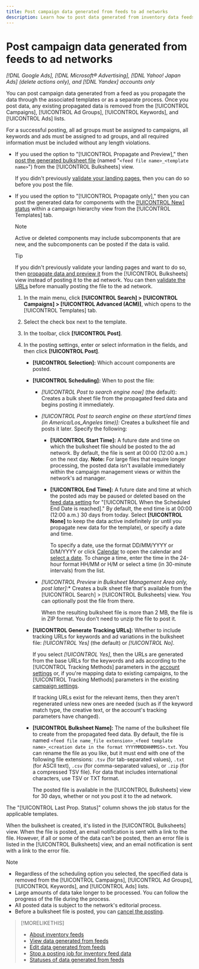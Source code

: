 ```yaml
---
title: Post campaign data generated from feeds to ad networks
description: Learn how to post data generated from inventory data feeds to ad networks.
---
```

# Post campaign data generated from feeds to ad networks

*[!DNL Google Ads], [!DNL Microsoft® Advertising], [!DNL Yahoo! Japan Ads] (delete actions only), and [!DNL Yandex] accounts only*

You can post campaign data generated from a feed as you propagate the data through the associated templates or as a separate process. Once you post data, any existing propagated data is removed from the [!UICONTROL Campaigns], [!UICONTROL Ad Groups], [!UICONTROL Keywords], and [!UICONTROL Ads] lists.

For a successful posting, all ad groups must be assigned to campaigns, all keywords and ads must be assigned to ad groups, and all required information must be included without any length violations.

* If you used the option to "[!UICONTROL Propagate and Preview]," then [post the generated bulksheet file](/help/search-social-commerce/campaign-management/bulksheets/bulksheet-post.md) (named "`<feed file name>_<template name>`") from the [!UICONTROL Bulksheets] view.

  If you didn't previously [validate your landing pages](/help/search-social-commerce/campaign-management/bulksheets/bulksheet-validate-landing-pages.md), then you can do so before you post the file.

* If you used the option to "[!UICONTROL Propagate only]," then you can post the generated data for components with the [[!UICONTROL New] status](propagated-data-status.md) within a campaign hierarchy view from the [!UICONTROL Templates] tab.

  >[!NOTE]
  >
  >Active or deleted components may include subcomponents that are new, and the subcomponents can be posted if the data is valid.

  >[!TIP]
  >
  >If you didn't previously validate your landing pages and want to do so, then [propagate data and preview it](feed-data-propagate.md) from the [!UICONTROL Bulksheets] view instead of posting it to the ad network. You can then [validate the URLs](/help/search-social-commerce/campaign-management/bulksheets/bulksheet-validate-landing-pages.md) before manually posting the file to the ad network.

  1. In the main menu, click **[!UICONTROL Search] > [!UICONTROL Campaigns] > [!UICONTROL Advanced (ACM)]**, which opens to the [!UICONTROL Templates] tab.
  
  1. Select the check box next to the template.
  
  1. In the toolbar, click **[!UICONTROL Post]**.

  1. In the posting settings, enter or select information in the fields, and then click **[!UICONTROL Post]**.

     * **[!UICONTROL Selection]:** Which account components are posted.
     
     * **[!UICONTROL Scheduling]:** When to post the file:
     
       * *[!UICONTROL Post to search engine now]* (the default): Creates a bulk sheet file from the propagated feed data and begins posting it immediately.
       
       * *[!UICONTROL Post to search engine on these start/end times (in America/Los_Angeles time)]:* Creates a bulksheet file and posts it later. Specify the following:
       
         * **[!UICONTROL Start Time]:** A future date and time on which the bulksheet file should be posted to the ad network. By default, the file is sent at 00:00 (12:00 a.m.) on the next day. **Note:** For large files that require longer processing, the posted data isn't available immediately within the campaign management views or within the network's ad manager.

         * **[!UICONTROL End Time]:** A future date and time at which the posted ads may be paused or deleted based on the [feed data setting](feed-settings-manage.md#feed-data-settings) for "[!UICONTROL When the Scheduled End Date is reached]." By default, the end time is at 00:00 (12:00 a.m.) 30 days from today. Select **[!UICONTROL None]** to keep the data active indefinitely (or until you propagate new data for the template), or specify a date and time.
         
           To specify a date, use the format DD/MM/YYYY or D/M/YYYY or click [Calendar](/help/search-social-commerce/assets/calendar.png "Calendar") to open the calendar and [select a date](/help/search-social-commerce/common-tasks/navigation-editing-selection/calendar.md). To change a time, enter the time in the 24-hour format HH/MM or H/M or select a time (in 30-minute intervals) from the list.

       * *[!UICONTROL Preview in Bulksheet Management Area only, post later]:** Creates a bulk sheet file that's available from the [!UICONTROL Search] > [!UICONTROL Bulksheets] view. You can optionally post the file from there.
       
         When the resulting bulksheet file is more than 2 MB, the file is in ZIP format. You don't need to unzip the file to post it.

     * **[!UICONTROL Generate Tracking URLs]:** Whether to include tracking URLs for keywords and ad variations in the bulksheet file: *[!UICONTROL Yes]* (the default) or *[!UICONTROL No]*.
     
       If you select *[!UICONTROL Yes]*, then the URLs are generated from the base URLs for the keywords and ads according to the [!UICONTROL Tracking Methods] parameters in the [account settings](/help/search-social-commerce/campaign-management/accounts/ad-network-account-manage.md) or, if you're mapping data to existing campaigns, to the [!UICONTROL Tracking Methods] parameters in the existing [campaign settings](/help/search-social-commerce/campaign-management/campaigns/campaign-manage.md).
     
       If tracking URLs exist for the relevant items, then they aren't regenerated unless new ones are needed (such as if the keyword match type, the creative text, or the account's tracking parameters have changed).

     * **[!UICONTROL Bulksheet Name]:** The name of the bulksheet file to create from the propagated feed data. By default, the file is named `<feed file name_file extension>_<feed template name>_<creation date in the format YYYYMMDDHHMMSS>.txt`. You can rename the file as you like, but it must end with one of the following file extensions: `.tsv` (for tab-separated values), `.txt` (for ASCII text), `.csv` (for comma-separated values), or `.zip` (for a compressed TSV file). For data that includes international characters, use TSV or TXT format.

       The posted file is available in the [!UICONTROL Bulksheets] view for 30 days, whether or not you post it to the ad network.

The "[!UICONTROL Last Prop. Status]" column shows the job status for the applicable templates.

When the bulksheet is created, it's listed in the [!UICONTROL Bulksheets] view. When the file is posted, an email notification is sent with a link to the file. However, if all or some of the data can't be posted, then an error file is listed in the [!UICONTROL Bulksheets] view, and an email notification is sent with a link to the error file.

>[!NOTE]
>
>* Regardless of the scheduling option you selected, the specified data is removed from the [!UICONTROL Campaigns], [!UICONTROL Ad Groups], [!UICONTROL Keywords], and [!UICONTROL Ads] lists.
>* Large amounts of data take longer to be processed. You can follow the progress of the file during the process.
>* All posted data is subject to the network's editorial process.
>* Before a bulksheet file is posted, you can [cancel the posting](/help/search-social-commerce/campaign-management/bulksheets/bulksheet-stop-job.md).

>[!MORELIKETHIS]
>
>* [About inventory feeds](inventory-feeds-about.md)
>* [View data generated from feeds](propagated-data-view.md)
>* [Edit data generated from feeds](propagated-data-edit.md)
>* [Stop a posting job for inventory feed data](stop-job.md)
>* [Statuses of data generated from feeds](propagated-data-status.md)
